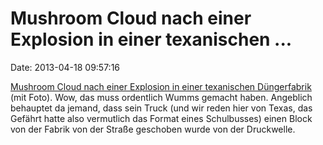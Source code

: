 Mushroom Cloud nach einer Explosion in einer texanischen \...
=============================================================

Date: 2013-04-18 09:57:16

[Mushroom Cloud nach einer Explosion in einer texanischen
Düngerfabrik](http://www.guardian.co.uk/world/2013/apr/18/texas-explosion-fertiliser-plant-live)
(mit Foto). Wow, das muss ordentlich Wumms gemacht haben. Angeblich
behauptet da jemand, dass sein Truck (und wir reden hier von Texas, das
Gefährt hatte also vermutlich das Format eines Schulbusses) einen Block
von der Fabrik von der Straße geschoben wurde von der Druckwelle.
